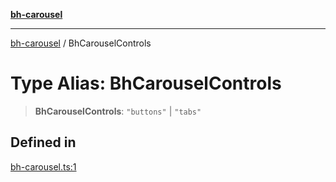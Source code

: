 [**bh-carousel**](../README.md)

---

[bh-carousel](../README.md) / BhCarouselControls

# Type Alias: BhCarouselControls

> **BhCarouselControls**: `"buttons"` \| `"tabs"`

## Defined in

[bh-carousel.ts:1](https://github.com/ctorgalson/bh-carousel/blob/55b2ec7d37a69c684f32066fa0f8a09923a0af89/src/bh-carousel.ts#L1)
